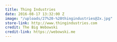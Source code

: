 ```yaml
---
title: Thing Industries
date: 2016-08-17 13:32:00 Z
image: "/uploads/27%20-%20thingindustries@2x.jpg"
store-link: http://www.thingindustries.com
credit: The Big Webowski
credit-link: https://webowski.me
---
```


